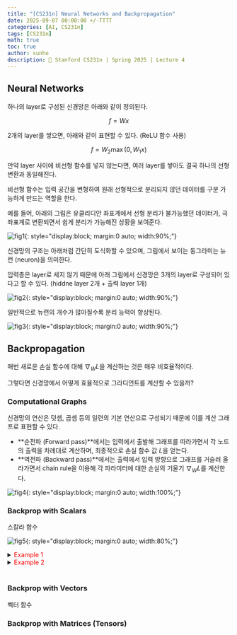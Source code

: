 ```yaml
---
title: "[CS231n] Neural Networks and Backpropagation"
date: 2025-09-07 00:00:00 +/-TTTT
categories: [AI, CS231n]
tags: [CS231n]
math: true
toc: true
author: sunho
description: 📖 Stanford CS231n | Spring 2025 | Lecture 4
---
```


## Neural Networks

하나의 layer로 구성된 신경망은 아래와 같이 정의된다.

$$
f=Wx
$$

2개의 layer를 쌓으면, 아래와 같이 표현할 수 있다. (ReLU 함수 사용)

$$
f=W_2\max(0,W_1x)
$$

만약 layer 사이에 비선형 함수를 넣지 않는다면, 여러 layer를 쌓아도 결국 하나의 선형 변환과 동일해진다. 

비선형 함수는 입력 공간을 변형하여 원래 선형적으로 분리되지 않던 데이터를 구분 가능하게 만드는 역할을 한다.

예를 들어, 아래의 그림은 유클리디안 좌표계에서 선형 분리가 불가능했던 데이터가, 극좌표계로 변환되면서 쉽게 분리가 가능해진 상황을 보여준다.

![fig1](cs231n/04-1.png){: style="display:block; margin:0 auto; width:90%;"}

신경망의 구조는 아래처럼 간단히 도식화할 수 있으며, 그림에서 보이는 동그라미는 뉴런 (neuron)을 의미한다.

입력층은 layer로 세지 않기 때문에 아래 그림에서 신경망은 3개의 layer로 구성되어 있다고 할 수 있다. (hiddne layer 2개 + 출력 layer 1개)

![fig2](cs231n/04-2.png){: style="display:block; margin:0 auto; width:90%;"}

일반적으로 뉴런의 개수가 많아질수록 분리 능력이 향상된다.

![fig3](cs231n/04-3.png){: style="display:block; margin:0 auto; width:90%;"}

## Backpropagation

매번 새로운 손실 함수에 대해 $\nabla_WL$을 계산하는 것은 매우 비효율적이다.

그렇다면 신경망에서 어떻게 효율적으로 그라디언트를 계산할 수 있을까?

### Computational Graphs

신경망의 연산은 덧셈, 곱셈 등의 일련의 기본 연산으로 구성되기 때문에 이를 계산 그래프로 표현할 수 있다.

- **순전파 (Forward pass)**에서는 입력에서 출발해 그래프를 따라가면서 각 노드의 출력을 차례대로 계산하며, 최종적으로 손실 함수 값 $L$을 얻는다.
- **역전파 (Backward pass)**에서는 출력에서 입력 방향으로 그래프를 거슬러 올라가면서 chain rule을 이용해 각 파라미터에 대한 손실의 기울기 $\nabla_WL$를 계산한다.

![fig4](cs231n/04-4.png){: style="display:block; margin:0 auto; width:100%;"}

### Backprop with Scalars

스칼라 함수

![fig5](cs231n/04-5.png){: style="display:block; margin:0 auto; width:80%;"}

<details>
<summary><font color='#FF0000'>Example 1</font></summary>
<div markdown="1">



---

</div>
</details>

<details>
<summary><font color='#FF0000'>Example 2</font></summary>
<div markdown="1">



---

</div>
</details>
<br>



### Backprop with Vectors

벡터 함수

### Backprop with Matrices (Tensors)
